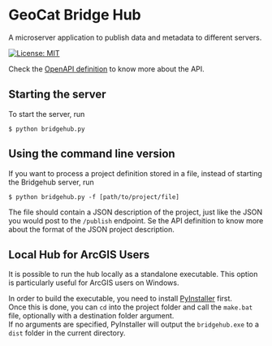 # GeoCat Bridge Hub

A microserver application to publish data and metadata to different servers.

[![License: MIT](https://img.shields.io/badge/License-MIT-yellow.svg)](LICENSE.md)

Check the [OpenAPI definition](bridgehub/swagger.yaml) to know more about the API.

## Starting the server

To start the server, run

``$ python bridgehub.py``

## Using the command line version

If you want to process a project definition stored in a file, instead of starting the Bridgehub server, run

``$ python bridgehub.py -f [path/to/project/file]``

The file should contain a JSON description of the project, just like the JSON you would post to the ``/publish`` endpoint. Se the API definition to know more about the format of the JSON project description.

## Local Hub for ArcGIS Users
It is possible to run the hub locally as a standalone executable. This option is particularly useful for ArcGIS users on Windows.

In order to build the executable, you need to install [PyInstaller](https://pypi.org/project/PyInstaller) first.  
Once this is done, you can `cd` into the project folder and call the `make.bat` file, optionally with a destination folder argument.   
If no arguments are specified, PyInstaller will output the `bridgehub.exe` to a `dist` folder in the current directory.  
